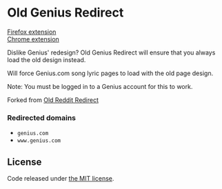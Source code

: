 # Old Genius Redirect

[Firefox extension](https://addons.mozilla.org/en-US/firefox/addon/old-genius-redirect/)  
[Chrome extension](https://github.com/lozog/old-genius-redirect/releases/latest) 

Dislike Genius' redesign? Old Genius Redirect will ensure that you always load the old design instead.

Will force Genius.com song lyric pages to load with the old page design.  

Note: You must be logged in to a Genius account for this to work.

Forked from [Old Reddit Redirect](https://github.com/tom-james-watson/old-reddit-redirect)

### Redirected domains

- `genius.com`
- `www.genius.com`

## License

Code released under [the MIT license](LICENSE.txt).
